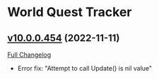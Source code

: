# World Quest Tracker

## [v10.0.0.454](https://github.com/Tercioo/World-Quest-Tracker/tree/v10.0.0.454) (2022-11-11)
[Full Changelog](https://github.com/Tercioo/World-Quest-Tracker/compare/v10.0.0.453...v10.0.0.454) 

- Error fix: "Attempt to call Update() is nil value"  
